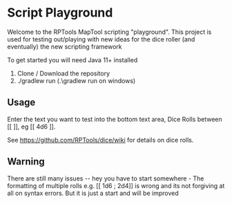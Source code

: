 Script Playground
=================

Welcome to the RPTools MapTool scripting "playground".
This project is used for testing out/playing with new ideas for the dice roller (and eventually) the new scripting framework

To get started you will need Java 11+ installed
1. Clone / Download the repository
2. ./gradlew run 
(.\gradlew run on windows)



Usage
-----
Enter the text you want to test into the bottom text area, Dice Rolls between [[ ]], eg [[ 4d6 ]].

See https://github.com/RPTools/dice/wiki for details on dice rolls.



Warning
-------
There are still many issues -- hey you have to start somewhere -
The formatting of multiple rolls e.g. [[ 1d6 ; 2d4]] is wrong and its not forgiving at all on syntax errors.
But it is just a start and will be improved